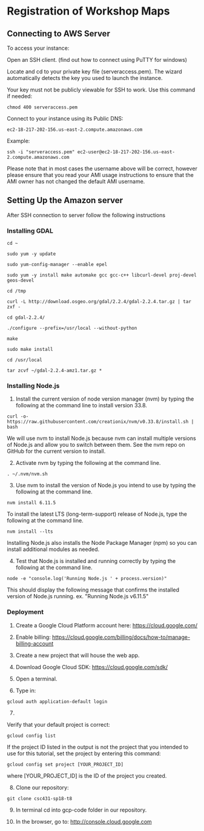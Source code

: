 # Registration of Workshop Maps
## Connecting to AWS Server
To access your instance:

Open an SSH client. (find out how to connect using PuTTY for windows)

Locate and cd to your private key file (serveraccess.pem). The wizard automatically detects the key you used to launch the instance.

Your key must not be publicly viewable for SSH to work. Use this command if needed:
```
chmod 400 serveraccess.pem
```
Connect to your instance using its Public DNS:
```
ec2-18-217-202-156.us-east-2.compute.amazonaws.com
```
Example:
```
ssh -i "serveraccess.pem" ec2-user@ec2-18-217-202-156.us-east-2.compute.amazonaws.com
```

Please note that in most cases the username above will be correct, however please ensure that you read your AMI usage instructions to ensure that the AMI owner has not changed the default AMI username.

## Setting Up the Amazon server

After SSH connection to server follow the following instructions

### Installing GDAL
  ```
  cd ~
  ```
  ```
  sudo yum -y update
  ```
  ```
  sudo yum-config-manager --enable epel
  ```
  ```
  sudo yum -y install make automake gcc gcc-c++ libcurl-devel proj-devel geos-devel
  ```
  ```
  cd /tmp
  ```
  ```
  curl -L http://download.osgeo.org/gdal/2.2.4/gdal-2.2.4.tar.gz | tar zxf -
  ```
  ```
  cd gdal-2.2.4/
  ```
  ```
  ./configure --prefix=/usr/local --without-python
  ```
  ```
  make
  ```
  ```
  sudo make install
  ```
  ```
  cd /usr/local
  ```
  ```
  tar zcvf ~/gdal-2.2.4-amz1.tar.gz *
  ```
### Installing Node.js
  1) Install the current version of node version manager (nvm) by typing the following at the command line to install version 33.8.
  ```
  curl -o- https://raw.githubusercontent.com/creationix/nvm/v0.33.8/install.sh | bash
  ```
  We will use nvm to install Node.js because nvm can install multiple versions of Node.js and allow you to switch between them. See the nvm repo on GitHub for the current version to install.
  
  2) Activate nvm by typing the following at the command line.
  ```
  . ~/.nvm/nvm.sh
  ```
  
  3) Use nvm to install the version of Node.js you intend to use by typing the following at the command line.
  ```
  nvm install 6.11.5
  ```
  To install the latest LTS (long-term-support) release of Node.js, type the following at the command line.
  ```
  nvm install --lts
  ```
  Installing Node.js also installs the Node Package Manager (npm) so you can install additional modules as needed.
  
  4) Test that Node.js is installed and running correctly by typing the following at the command line.
  ```
  node -e "console.log('Running Node.js ' + process.version)"
  ```
  This should display the following message that confirms the installed version of Node.js running.
  ex. "Running Node.js v6.11.5"

### Deployment
  1) Create a Google Cloud Platform account here: https://cloud.google.com/
  
  2) Enable billing: https://cloud.google.com/billing/docs/how-to/manage-billing-account
  
  3) Create a new project that will house the web app.
  
  4) Download Google Cloud SDK: https://cloud.google.com/sdk/
  
  5) Open a terminal.
  
  6) Type in:
   ```
   gcloud auth application-default login
   ```
  7) 
  Verify that your default project is correct:

    gcloud config list
 
   If the project ID listed in the output is not the project that you intended to use for this tutorial, set the project by entering this command:

    gcloud config set project [YOUR_PROJECT_ID]
where [YOUR_PROJECT_ID] is the ID of the project you created.

  8) Clone our repository: 
  ```
  git clone csc431-sp18-t8
  ```
  9) In terminal cd into gcp-code folder in our repository.
  
  10) In the browser, go to: http://console.cloud.google.com
  
  
